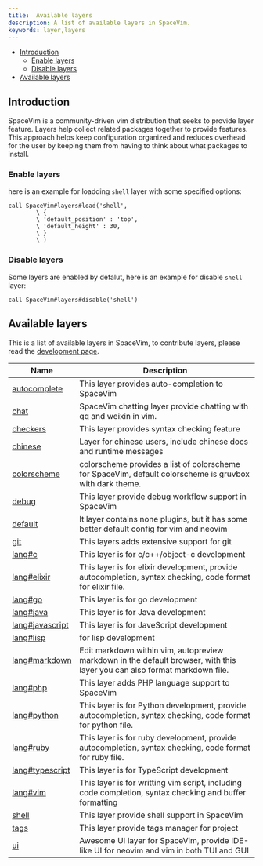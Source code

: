 ```yaml
---
title:  Available layers
description: A list of available layers in SpaceVim.
keywords: layer,layers
---
```



<!-- vim-markdown-toc GFM -->

- [Introduction](#introduction)
  - [Enable layers](#enable-layers)
  - [Disable layers](#disable-layers)
- [Available layers](#available-layers)

<!-- vim-markdown-toc -->

## Introduction

SpaceVim is a community-driven vim distribution that seeks to provide layer feature.
Layers help collect related packages together to provide features.
This approach helps keep configuration organized and reduces overhead for the user by
keeping them from having to think about what packages to install.

### Enable layers

here is an example for loadding `shell` layer with some specified options:

```vim
call SpaceVim#layers#load('shell',
        \ {
        \ 'default_position' : 'top',
        \ 'default_height' : 30,
        \ }
        \ )
```

### Disable layers

Some layers are enabled by defalut, here is an example for disable `shell` layer:

```vim
call SpaceVim#layers#disable('shell')
```

<!-- SpaceVim layer list start -->

## Available layers

This is a list of available layers in SpaceVim, to contribute layers, please read the [development page](http://spacevim.org/development/).

| Name                                                            | Description                                                                                                               |
| --------------------------------------------------------------- | ------------------------------------------------------------------------------------------------------------------------- |
| [autocomplete](https://spacevim.org/layers/autocomplete/)       | This layer provides auto-completion to SpaceVim                                                                           |
| [chat](https://spacevim.org/layers/chat/)                       | SpaceVim chatting layer provide chatting with qq and weixin in vim.                                                       |
| [checkers](https://spacevim.org/layers/checkers/)               | This layer provides syntax checking feature                                                                               |
| [chinese](https://spacevim.org/layers/chinese/)                 | Layer for chinese users, include chinese docs and runtime messages                                                        |
| [colorscheme](https://spacevim.org/layers/colorscheme/)         | colorscheme provides a list of colorscheme for SpaceVim, default colorscheme is gruvbox with dark theme.                  |
| [debug](https://spacevim.org/layers/debug/)                     | This layer provide debug workflow support in SpaceVim                                                                     |
| [default](https://spacevim.org/layers/default/)                 | lt layer contains none plugins, but it has some better default config for vim and neovim                                  |
| [git](https://spacevim.org/layers/git/)                         | This layers adds extensive support for git                                                                                |
| [lang#c](https://spacevim.org/layers/lang/c/)                   | This layer is for c/c++/object-c development                                                                              |
| [lang#elixir](https://spacevim.org/layers/lang/elixir/)         | This layer is for elixir development, provide autocompletion, syntax checking, code format for elixir file.               |
| [lang#go](https://spacevim.org/layers/lang/go/)                 | This layer is for go development                                                                                          |
| [lang#java](https://spacevim.org/layers/lang/java/)             | This layer is for Java development                                                                                        |
| [lang#javascript](https://spacevim.org/layers/lang/javascript/) | This layer is for JaveScript development                                                                                  |
| [lang#lisp](https://spacevim.org/layers/lang/lisp/)             | for lisp development                                                                                                      |
| [lang#markdown](https://spacevim.org/layers/lang/markdown/)     | Edit markdown within vim, autopreview markdown in the default browser, with this layer you can also format markdown file. |
| [lang#php](https://spacevim.org/layers/lang/php/)               | This layer adds PHP language support to SpaceVim                                                                          |
| [lang#python](https://spacevim.org/layers/lang/python/)         | This layer is for Python development, provide autocompletion, syntax checking, code format for python file.               |
| [lang#ruby](https://spacevim.org/layers/lang/ruby/)             | This layer is for ruby development, provide autocompletion, syntax checking, code format for ruby file.                   |
| [lang#typescript](https://spacevim.org/layers/lang/typescript/) | This layer is for TypeScript development                                                                                  |
| [lang#vim](https://spacevim.org/layers/lang/vim/)               | This layer is for writting vim script, including code completion, syntax checking and buffer formatting                   |
| [shell](https://spacevim.org/layers/shell/)                     | This layer provide shell support in SpaceVim                                                                              |
| [tags](https://spacevim.org/layers/tags/)                       | This layer provide tags manager for project                                                                               |
| [ui](https://spacevim.org/layers/ui/)                           | Awesome UI layer for SpaceVim, provide IDE-like UI for neovim and vim in both TUI and GUI                                 |

<!-- SpaceVim layer list end -->

<!-- vim:set nowrap: -->
